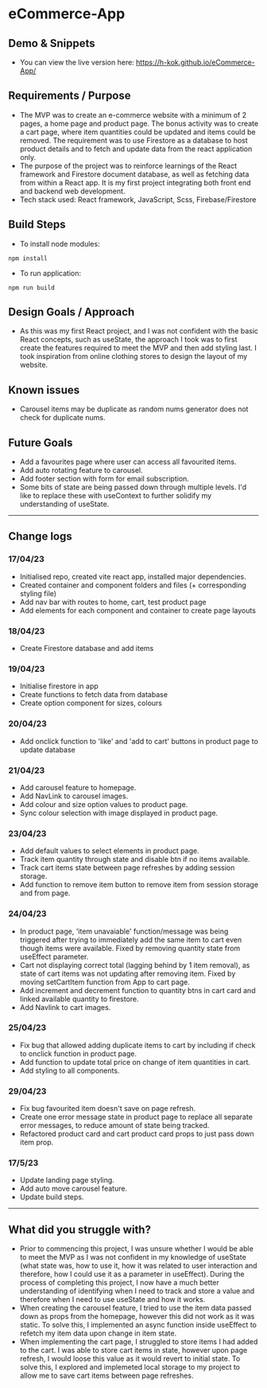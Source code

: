 # eCommerce-App

## Demo & Snippets

-   You can view the live version here: https://h-kok.github.io/eCommerce-App/

## Requirements / Purpose

-   The MVP was to create an e-commerce website with a minimum of 2 pages, a home page and product page. The bonus activity was to create a cart page, where item quantities could be updated and items could be removed. The requirement was to use Firestore as a database to host product details and to fetch and update data from the react application only.
-   The purpose of the project was to reinforce learnings of the React framework and Firestore document database, as well as fetching data from within a React app. It is my first project integrating both front end and backend web development.
-   Tech stack used: React framework, JavaScript, Scss, Firebase/Firestore

## Build Steps

-   To install node modules:

```
npm install
```

-   To run application:

```
npm run build
```

## Design Goals / Approach

-   As this was my first React project, and I was not confident with the basic React concepts, such as useState, the approach I took was to first create the features required to meet the MVP and then add styling last. I took inspiration from online clothing stores to design the layout of my website.

## Known issues

-   Carousel items may be duplicate as random nums generator does not check for duplicate nums.

## Future Goals

-   Add a favourites page where user can access all favourited items.
-   Add auto rotating feature to carousel.
-   Add footer section with form for email subscription.
-   Some bits of state are being passed down through multiple levels. I'd like to replace these with useContext to further solidify my understanding of useState.

---

## Change logs

### 17/04/23

-   Initialised repo, created vite react app, installed major dependencies.
-   Created container and component folders and files (+ corresponding styling file)
-   Add nav bar with routes to home, cart, test product page
-   Add elements for each component and container to create page layouts

### 18/04/23

-   Create Firestore database and add items

### 19/04/23

-   Initialise firestore in app
-   Create functions to fetch data from database
-   Create option component for sizes, colours

### 20/04/23

-   Add onclick function to 'like' and 'add to cart' buttons in product page to update database

### 21/04/23

-   Add carousel feature to homepage.
-   Add NavLink to carousel images.
-   Add colour and size option values to product page.
-   Sync colour selection with image displayed in product page.

### 23/04/23

-   Add default values to select elements in product page.
-   Track item quantity through state and disable btn if no items available.
-   Track cart items state between page refreshes by adding session storage.
-   Add function to remove item button to remove item from session storage and from page.

### 24/04/23

-   In product page, 'item unavaiable' function/message was being triggered after trying to immediately add the same item to cart even though items were available. Fixed by removing quantity state from useEffect parameter.
-   Cart not displaying correct total (lagging behind by 1 item removal), as state of cart items was not updating after removing item. Fixed by moving setCartItem function from App to cart page.
-   Add increment and decrement function to quantity btns in cart card and linked available quantity to firestore.
-   Add Navlink to cart images.

### 25/04/23

-   Fix bug that allowed adding duplicate items to cart by including if check to onclick function in product page.
-   Add function to update total price on change of item quantities in cart.
-   Add styling to all components.

### 29/04/23

-   Fix bug favourited item doesn't save on page refresh.
-   Create one error message state in product page to replace all separate error messages, to reduce amount of state being tracked.
-   Refactored product card and cart product card props to just pass down item prop.

### 17/5/23

-   Update landing page styling.
-   Add auto move carousel feature.
-   Update build steps.

---

## What did you struggle with?

-   Prior to commencing this project, I was unsure whether I would be able to meet the MVP as I was not confident in my knowledge of useState (what state was, how to use it, how it was related to user interaction and therefore, how I could use it as a parameter in useEffect). During the process of completing this project, I now have a much better understanding of identifying when I need to track and store a value and therefore when I need to use useState and how it works.
-   When creating the carousel feature, I tried to use the item data passed down as props from the homepage, however this did not work as it was static. To solve this, I implemented an async function inside useEffect to refetch my item data upon change in item state.
-   When implementing the cart page, I struggled to store items I had added to the cart. I was able to store cart items in state, however upon page refresh, I would loose this value as it would revert to initial state. To solve this, I explored and implemeted local storage to my project to allow me to save cart items between page refreshes.
